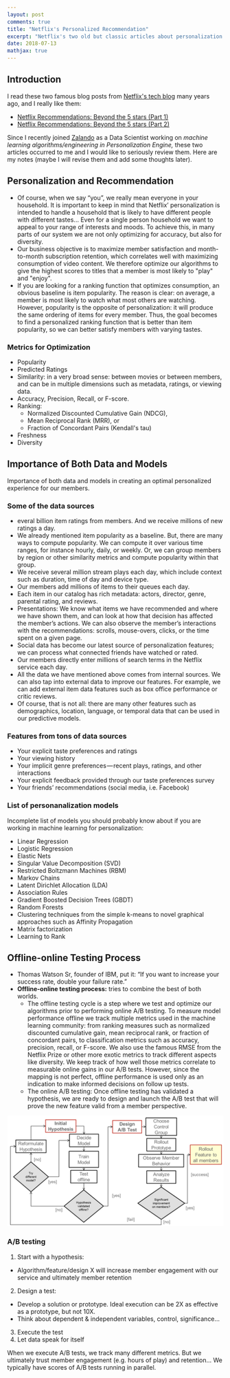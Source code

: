 ```yaml
---
layout: post
comments: true
title: "Netflix's Personalized Recommendation"
excerpt: "Netflix's two old but classic articles about personalization and recommendation."
date: 2018-07-13
mathjax: true
---
```


## Introduction

I read these two famous blog posts from [Netflix's tech blog](https://www.netflix.com/) many years ago, and I really like them:

- [Netflix Recommendations: Beyond the 5 stars (Part 1)](https://medium.com/netflix-techblog/netflix-recommendations-beyond-the-5-stars-part-1-55838468f429)
- [Netflix Recommendations: Beyond the 5 stars (Part 2)](https://medium.com/netflix-techblog/netflix-recommendations-beyond-the-5-stars-part-2-d9b96aa399f5)

Since I recently joined [Zalando](http://www.zalando.com/) as a Data Scientist working on *machine learning algorithms/engineering in Personalization Engine,* these two articles occurred to me and I would like to seriously review them. Here are my notes (maybe I will revise them and add some thoughts later).

## Personalization and Recommendation

- Of course, when we say “you”, we really mean everyone in your household. It is important to keep in mind that Netflix’ personalization is intended to handle a household that is likely to have different people with different tastes... Even for a single person household we want to appeal to your range of interests and moods. To achieve this, in many parts of our system we are not only optimizing for accuracy, but also for diversity.
- Our business objective is to maximize member satisfaction and month-to-month subscription retention, which correlates well with maximizing consumption of video content. We therefore optimize our algorithms to give the highest scores to titles that a member is most likely to "play" and "enjoy".
- If you are looking for a ranking function that optimizes consumption, an obvious baseline is item popularity. The reason is clear: on average, a member is most likely to watch what most others are watching. However, popularity is the opposite of personalization: it will produce the same ordering of items for every member. Thus, the goal becomes to find a personalized ranking function that is better than item popularity, so we can better satisfy members with varying tastes.

### Metrics for Optimization

- Popularity
- Predicted Ratings
- Similarity: in a very broad sense: between movies or between members, and can be in multiple dimensions such as metadata, ratings, or viewing data.
- Accuracy, Precision, Recall, or F-score.
- Ranking: 
  * Normalized Discounted Cumulative Gain (NDCG), 
  * Mean Reciprocal Rank (MRR), or 
  * Fraction of Concordant Pairs (Kendall's tau)
- Freshness
- Diversity

## Importance of Both Data and Models

Importance of both data and models in creating an optimal personalized experience for our members.

### Some of the data sources
  
- everal billion item ratings from members. And we receive millions of new ratings a day.
- We already mentioned item popularity as a baseline. But, there are many ways to compute popularity. We can compute it over various time ranges, for instance hourly, daily, or weekly. Or, we can group members by region or other similarity metrics and compute popularity within that group.
- We receive several million stream plays each day, which include context such as duration, time of day and device type.
- Our members add millions of items to their queues each day.
- Each item in our catalog has rich metadata: actors, director, genre, parental rating, and reviews.
- Presentations: We know what items we have recommended and where we have shown them, and can look at how that decision has affected the member’s actions. We can also observe the member’s interactions with the recommendations: scrolls, mouse-overs, clicks, or the time spent on a given page.
- Social data has become our latest source of personalization features; we can process what connected friends have watched or rated.
- Our members directly enter millions of search terms in the Netflix service each day.
- All the data we have mentioned above comes from internal sources. We can also tap into external data to improve our features. For example, we can add external item data features such as box office performance or critic reviews.
- Of course, that is not all: there are many other features such as demographics, location, language, or temporal data that can be used in our predictive models.

### Features from tons of data sources

- Your explicit taste preferences and ratings
- Your viewing history
- Your implicit genre preferences — recent plays, ratings, and other interactions
- Your explicit feedback provided through our taste preferences survey
- Your friends’ recommendations (social media, i.e. Facebook)

### List of personanalization models

Incomplete list of models you should probably know about if you are working in machine learning for personalization:

- Linear Regression
- Logistic Regression
- Elastic Nets
- Singular Value Decomposition (SVD)
- Restricted Boltzmann Machines (RBM)
- Markov Chains
- Latent Dirichlet Allocation (LDA)
- Association Rules
- Gradient Boosted Decision Trees (GBDT)
- Random Forests
- Clustering techniques from the simple k-means to novel graphical approaches such as Affinity Propagation
- Matrix factorization
- Learning to Rank

## Offline-online Testing Process

- Thomas Watson Sr, founder of IBM, put it: “If you want to increase your success rate, double your failure rate.”
- **Offline-online testing process:** tries to combine the best of both worlds. 
  * The offline testing cycle is a step where we test and optimize our algorithms prior to performing online A/B testing. To measure model performance offline we track multiple metrics used in the machine learning community: from ranking measures such as normalized discounted cumulative gain, mean reciprocal rank, or fraction of concordant pairs, to classification metrics such as accuracy, precision, recall, or F-score. We also use the famous RMSE from the Netflix Prize or other more exotic metrics to track different aspects like diversity. We keep track of how well those metrics correlate to measurable online gains in our A/B tests. However, since the mapping is not perfect, offline performance is used only as an indication to make informed decisions on follow up tests.
  * The online A/B testing: Once offline testing has validated a hypothesis, we are ready to design and launch the A/B test that will prove the new feature valid from a member perspective.

<div style="text-align:center">
<img src="/images/netflix_personalized_recsys.png" alt="Drawing" style="width: 900px;"/>
</div>

### A/B testing

1. Start with a hypothesis: 
  * Algorithm/feature/design X will increase member engagement with our service and ultimately member retention
2. Design a test: 
  * Develop a solution or prototype. Ideal execution can be 2X as effective as a prototype, but not 10X.
  * Think about dependent & independent variables, control, significance…
3. Execute the test
4. Let data speak for itself

When we execute A/B tests, we track many different metrics. But we ultimately trust member engagement (e.g. hours of play) and retention... We typically have scores of A/B tests running in parallel.
